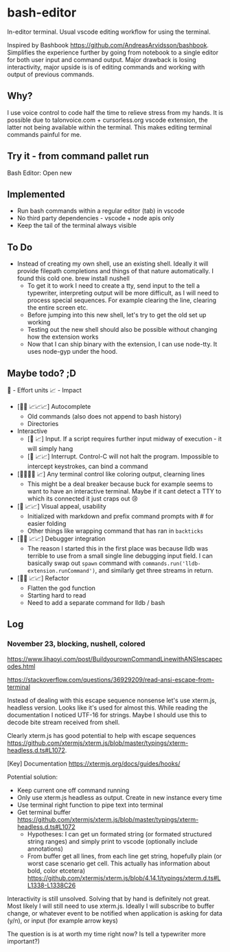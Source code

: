 # bash-editor

In-editor terminal. Usual vscode editing workflow for using the terminal.

Inspired by Bashbook https://github.com/AndreasArvidsson/bashbook. Simplifies the experience further by going from notebook to a single editor for both user input and command output. Major drawback is losing interactivity, major upside is is of editing commands and working with output of previous commands.

## Why?

I use voice control to code half the time to relieve stress from my hands. It is possible due to talonvoice.com + cursorless.org vscode extension, the latter not being available within the terminal. This makes editing terminal commands painful for me.

## Try it - from command pallet run

Bash Editor: Open new

## Implemented

- Run bash commands within a regular editor (tab) in vscode
- No third party dependencies - vscode + node apis only
- Keep the tail of the terminal always visible

## To Do

- Instead of creating my own shell, use an existing shell. Ideally it will provide filepath completions and things of that nature automatically. I found this cold one. brew install nushell
  - To get it to work I need to create a tty, send input to the tell a typewriter, interpreting output will be more difficult, as I will need to process special sequences. For example clearing the line, clearing the entire screen etc.
  - Before jumping into this new shell, let's try to get the old set up working
  - Testing out the new shell should also be possible without changing how the extension works
  - Now that I can ship binary with the extension, I can use node-tty. It uses node-gyp under the hood.

## Maybe todo? ;D

🥼 - Effort units
📈 - Impact

- [🥼🥼 📈📈📈] Autocomplete
  - Old commands (also does not append to bash history)
  - Directories
- Interactive
  - [🥼 📈] Input. If a script requires further input midway of execution - it will simply hang
  - [🥼 📈📈] Interrupt. Control-C will not halt the program. Impossible to intercept keystrokes, can bind a command
- [🥼🥼🥼🥼 📈] Any terminal control like coloring output, clearning lines
  - This might be a deal breaker because buck for example seems to want to have an interactive terminal. Maybe if it cant detect a TTY to which its connected it just craps out 😢
- [🥼 📈📈] Visual appeal, usability
  - Initialized with markdown and prefix command prompts with # for easier folding
  - Other things like wrapping command that has ran in `backticks`
- [🥼🥼 📈📈] Debugger integration
  - The reason I started this in the first place was because lldb was terrible to use from a small single line debugging input field. I can basically swap out `spawn` command with `commands.run('lldb-extension.runCommand')`, and similarly get three streams in return.
- [🥼🥼 📈📈] Refactor
  - Flatten the god function
  - Starting hard to read
  - Need to add a separate command for lldb / bash

## Log

### November 23, blocking, nushell, colored

https://www.lihaoyi.com/post/BuildyourownCommandLinewithANSIescapecodes.html

https://stackoverflow.com/questions/36929209/read-ansi-escape-from-terminal

Instead of dealing with this escape sequence nonsense let's use xterm.js, headless version. Looks like it's used for almost this.
While reading the documentation I noticed UTF-16 for strings. Maybe I should use this to decode bite stream received from shell.

Clearly xterm.js has good potential to help with escape sequences https://github.com/xtermjs/xterm.js/blob/master/typings/xterm-headless.d.ts#L1072.

[Key] Documentation https://xtermjs.org/docs/guides/hooks/

Potential solution:

- Keep current one off command running
- Only use xterm.js headless as output. Create in new instance every time
- Use terminal right function to pipe text into terminal
- Get terminal buffer https://github.com/xtermjs/xterm.js/blob/master/typings/xterm-headless.d.ts#L1072
  - Hypotheses: I can get un formated string (or formated structured string ranges) and simply print to vscode (optionally include annotations)
  - From buffer get all lines, from each line get string, hopefully plain (or worst case scenario get cell. This actually has information about bold, color etcetera) https://github.com/xtermjs/xterm.js/blob/4.14.1/typings/xterm.d.ts#LL1338-L1338C26

Interactivity is still unsolved. Solving that by hand is definitely not great. Most likely I will still need to use xterm.js. Ideally I will subscribe to buffer change, or whatever event to be notified when application is asking for data (y/n), or input (for example arrow keys)

The question is is at worth my time right now?
Is tell a typewriter more important?)
